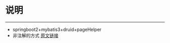 # 说明
------
- springboot2+mybatis3+druid+pageHelper
- 非注解的方式
[原文链接](https://blog.csdn.net/winter_chen001/article/details/80010967)